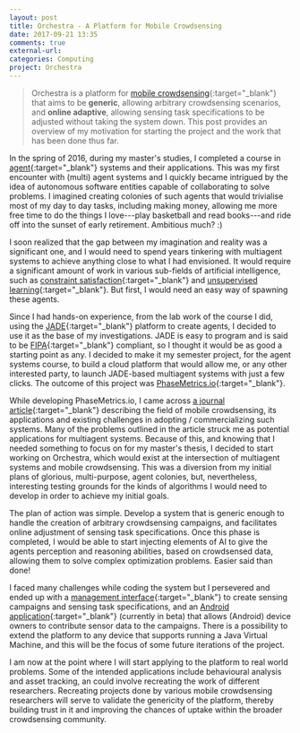 ```yaml
---
layout: post
title: Orchestra - A Platform for Mobile Crowdsensing
date: 2017-09-21 13:35
comments: true
external-url: 
categories: Computing
project: Orchestra
---
```


>Orchestra is a platform for [mobile crowdsensing][1]{:target="_blank"} that aims to be **generic**, allowing arbitrary crowdsensing scenarios, and **online adaptive**, allowing sensing task specifications to be adjusted without taking the system down. This post provides an overview of my motivation for starting the project and the work that has been done thus far.

In the spring of 2016, during my master's studies, I completed a course in [agent][2]{:target="_blank"} systems and their applications. This was my first encounter with (multi) agent systems and I quickly became intrigued by the idea of autonomous software entities capable of collaborating to solve problems. I imagined creating colonies of such agents that would trivialise most of my day to day tasks, including making money, allowing me more free time to do the things I love---play basketball and read books---and ride off into the sunset of early retirement. Ambitious much? :)
 
I soon realized that the gap between my imagination and reality was a significant one, and I would need to spend years tinkering with multiagent systems to achieve anything close to what I had envisioned. It would require a significant amount of work in various sub-fields of artificial intelligence, such as [constraint satisfaction][4]{:target="_blank"} and [unsupervised learning][5]{:target="_blank"}. But first, I would need an easy way of spawning these agents.

Since I had hands-on experience, from the lab work of the course I did, using the [JADE][3]{:target="_blank"} platform to create agents, I decided to use it as the base of my investigations. JADE is easy to program and is said to be [FIPA][6]{:target="_blank"} compliant, so I thought it would be as good a starting point as any. I decided to make it my semester project, for the agent systems course, to build a cloud platform that would allow me, or any other interested party, to launch JADE-based multiagent systems with just a few clicks. The outcome of this project was [PhaseMetrics.io][7]{:target="_blank"}.

While developing PhaseMetrics.io, I came across [a journal article][8]{:target="_blank"} describing the field of mobile crowdsensing, its applications and existing challenges in adopting / commercializing such systems. Many of the problems outlined in the article struck me as potential applications for multiagent systems. Because of this, and knowing that I needed something to focus on for my master's thesis, I decided to start working on Orchestra, which would exist at the intersection of multiagent systems and mobile crowdsensing. This was a diversion from my initial plans of glorious, multi-purpose, agent colonies, but, nevertheless, interesting testing grounds for the kinds of algorithms I would need to develop in order to achieve my initial goals.

The plan of action was simple. Develop a system that is generic enough to handle the creation of arbitrary crowdsensing campaigns, and facilitates online adjustment of sensing task specifications. Once this phase is completed, I would be able to start injecting elements of AI to give the agents perception and reasoning abilities, based on crowdsensed data, allowing them to solve complex optimization problems. Easier said than done!

I faced many challenges while coding the system but I persevered and ended up with a [management interface][9]{:target="_blank"} to create sensing campaigns and sensing task specifications, and an [Android application][10]{:target="_blank"} (currently in beta) that allows (Android) device owners to contribute sensor data to the campaigns. There is a possibility to extend the platform to any device that supports running a Java Virtual Machine, and this will be the focus of some future iterations of the project.

I am now at the point where I will start applying to the platform to real world problems. Some of the intended applications include behavioural analysis and asset tracking, an could involve recreating the work of different researchers. Recreating projects done by various mobile crowdsensing researchers will serve to validate the genericity of the platform, thereby building trust in it and improving the chances of uptake within the broader crowdsensing community.


[1]: https://en.wikipedia.org/wiki/Crowdsensing
[2]: https://en.wikipedia.org/wiki/Software_agent
[3]: https://en.wikipedia.org/wiki/Java_Agent_Development_Framework
[4]: https://en.wikipedia.org/wiki/Constraint_satisfaction
[5]: https://en.wikipedia.org/wiki/Unsupervised_learning
[6]: https://en.wikipedia.org/wiki/FIPA
[7]: http://phasemetrics.io
[8]: http://doi.acm.org/10.1145/2794400
[9]: http://orchestra.phasemetrics.io
[10]: https://play.google.com/store/apps/details?id=io.phasemetrics.orchestra
